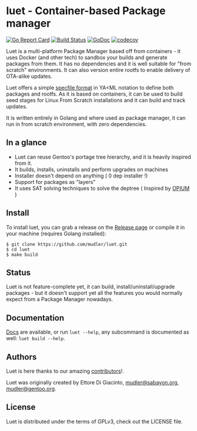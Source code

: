 # luet - Container-based Package manager
[![Go Report Card](https://goreportcard.com/badge/github.com/mudler/luet)](https://goreportcard.com/report/github.com/mudler/luet)
[![Build Status](https://travis-ci.org/mudler/luet.svg?branch=master)](https://travis-ci.org/mudler/luet)
[![GoDoc](https://godoc.org/github.com/mudler/luet?status.svg)](https://godoc.org/github.com/mudler/luet)
[![codecov](https://codecov.io/gh/mudler/luet/branch/master/graph/badge.svg)](https://codecov.io/gh/mudler/luet)

Luet is a multi-platform Package Manager based off from containers - it uses Docker (and other tech) to sandbox your builds and generate packages from them. It has no dependencies and it is well suitable for "from scratch" environments. It can also version entire rootfs to enable delivery of OTA-alike updates.

Luet offers a simple [specfile format](https://luet-lab.github.io/docs/docs/concepts/specfile/) in YA<ML notation to define both packages and rootfs. As it is based on containers, it can be used to build seed stages for Linux From Scratch installations and it can build and track updates.

It is written entirely in Golang and where used as package manager, it can run in from scratch environment, with zero dependencies.

## In a glance

- Luet can reuse Gentoo's portage tree hierarchy, and it is heavily inspired from it.
- It builds, installs, uninstalls and perform upgrades on machines
- Installer doesn't depend on anything ( 0 dep installer !)
- Support for packages as "layers"
- It uses SAT solving techniques to solve the deptree ( Inspired by [OPIUM](https://ranjitjhala.github.io/static/opium.pdf) )

## Install

To install luet, you can grab a release on the [Release page](https://github.com/mudler/luet/releases) or compile it in your machine (requires Golang installed):

    $ git clone https://github.com/mudler/luet.git
    $ cd luet
    $ make build

## Status

Luet is not feature-complete yet, it can build, install/uninstall/upgrade packages - but it doesn't support yet all the features you would normally expect from a Package Manager nowadays.

## Documentation

[Docs](https://https://luet-lab.github.io/docs) are available, or
run `luet --help`,  any subcommand is documented as well: `luet build --help`.

## Authors

Luet is here thanks to our amazing [contributors](https://github.com/mudler/luet/graphs/contributors)!.

Luet was originally created by Ettore Di Giacinto, mudler@sabayon.org, mudler@gentoo.org.

## License

Luet is distributed under the terms of GPLv3, check out the LICENSE file.